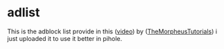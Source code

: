 # adlist
This is the adblock list provide in this ([video](https://www.youtube.com/watch?v=ejy0APEsRuY)) by ([TheMorpheusTutorials](https://www.youtube.com/@TheMorpheusTutorials)) i just uploaded it to use it better in pihole.
